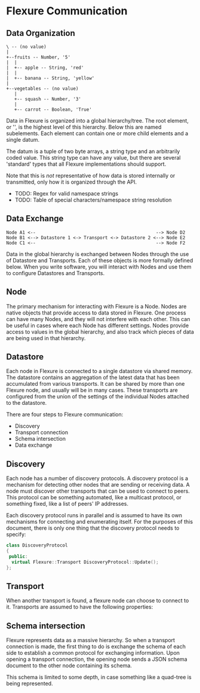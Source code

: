 Flexure Communication
=====================

Data Organization
-----------------
```
\ -- (no value)
|
+--fruits -- Number, '5'
|  |
|  +-- apple -- String, 'red'
|  |
|  +-- banana -- String, 'yellow'
|
+--vegetables -- (no value)
   |
   +-- squash -- Number, '3'
   |
   +-- carrot -- Boolean, 'True'
```
Data in Flexure is organized into a global hierarchy/tree.  The root element, or '\', is the highest level of this hierarchy.  Below this are named subelements.  Each element can contain one or more child elements and a single datum.

The datum is a tuple of two byte arrays, a string type and an arbitrarily coded value.  This string type can have any value, but there are several 'standard' types that all Flexure implementations should support.

Note that this is *not* representative of how data is stored internally or transmitted, only how it is organized through the API.

  * TODO: Regex for valid namespace strings
  * TODO: Table of special characters/namespace string resolution

Data Exchange
-------------
```
Node A1 <--                                             --> Node D2
Node B1 <--> Datastore 1 <-> Transport <-> Datastore 2 <--> Node E2
Node C1 <--                                             --> Node F2
```
Data in the global hierarchy is exchanged between Nodes through the use of Datastore and Transports.  Each of these objects is more formally defined below.  When you write software, you will interact with Nodes and use them to configure Datastores and Transports.

Node
----
The primary mechanism for interacting with Flexure is a Node.  Nodes are native objects that provide access to data stored in Flexure.  One process can have many Nodes, and they will not interfere with each other.  This can be useful in cases where each Node has different settings.  Nodes provide access to values in the global hierarchy, and also track which pieces of data are being used in that hierarchy.

Datastore
---------
Each node in Flexure is connected to a single datastore via shared memory.  The datastore contains an aggregation of the latest data that has been accumulated from various transports.  It can be shared by more than one Flexure node, and usually will be in many cases.  These transports are configured from the union of the settings of the individual Nodes attached to the datastore.


There are four steps to Flexure communication:
 * Discovery
 * Transport connection
 * Schema intersection
 * Data exchange

Discovery
---------
Each node has a number of discovery protocols.  A discovery protocol is a mechanism for detecting other nodes that are sending or receiving data.  A node must discover other transports that can be used to connect to peers.  This protocol can be something automated, like a multicast protocol, or something fixed, like a list of peers' IP addresses.

Each discovery protocol runs in parallel and is assumed to have its own mechanisms for connecting and enumerating itself.  For the purposes of this document, there is only one thing that the discovery protocol needs to specify:

```c++
class DiscoveryProtocol
{
 public:
  virtual Flexure::Transport DiscoveryProtocol::Update();
};
```

Transport
---------
When another transport is found, a flexure node can choose to connect to it.  Transports are assumed to have the following properties:


Schema intersection
-------------------
Flexure represents data as a massive hierarchy.  So when a transport connection is made, the first thing to do is exchange the schema of each side to establish a common protocol for exchanging information.  Upon opening a transport connection, the opening node sends a JSON schema document to the other node containing its schema.  

This schema is limited to some depth, in case something like a quad-tree is being represented.



